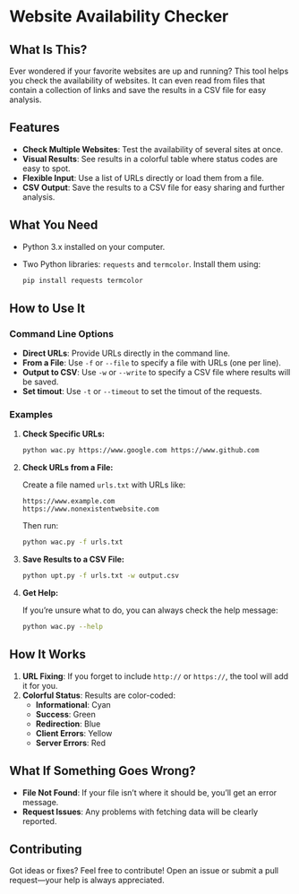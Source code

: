 # Website Availability Checker

## What Is This?

Ever wondered if your favorite websites are up and running? This tool helps you check the availability of websites. It can even read from files that contain a collection of links and save the results in a CSV file for easy analysis.

## Features

- **Check Multiple Websites**: Test the availability of several sites at once.
- **Visual Results**: See results in a colorful table where status codes are easy to spot.
- **Flexible Input**: Use a list of URLs directly or load them from a file.
- **CSV Output**: Save the results to a CSV file for easy sharing and further analysis.

## What You Need

- Python 3.x installed on your computer.
- Two Python libraries: `requests` and `termcolor`. Install them using:

    ```bash
    pip install requests termcolor
    ```

## How to Use It

### Command Line Options

- **Direct URLs**: Provide URLs directly in the command line.
- **From a File**: Use `-f` or `--file` to specify a file with URLs (one per line).
- **Output to CSV**: Use `-w` or `--write` to specify a CSV file where results will be saved.
- **Set timout**: Use `-t` or `--timeout` to set the timout of the requests.

### Examples

1. **Check Specific URLs:**

    ```bash
    python wac.py https://www.google.com https://www.github.com
    ```

2. **Check URLs from a File:**

    Create a file named `urls.txt` with URLs like:

    ```
    https://www.example.com
    https://www.nonexistentwebsite.com
    ```

    Then run:

    ```bash
    python wac.py -f urls.txt
    ```

3. **Save Results to a CSV File:**

    ```bash
    python upt.py -f urls.txt -w output.csv
    ```

4. **Get Help:**

    If you’re unsure what to do, you can always check the help message:

    ```bash
    python wac.py --help
    ```

## How It Works

1. **URL Fixing**: If you forget to include `http://` or `https://`, the tool will add it for you.
2. **Colorful Status**: Results are color-coded:
   - **Informational**: Cyan
   - **Success**: Green
   - **Redirection**: Blue
   - **Client Errors**: Yellow
   - **Server Errors**: Red

## What If Something Goes Wrong?

- **File Not Found**: If your file isn’t where it should be, you’ll get an error message.
- **Request Issues**: Any problems with fetching data will be clearly reported.

## Contributing

Got ideas or fixes? Feel free to contribute! Open an issue or submit a pull request—your help is always appreciated.
